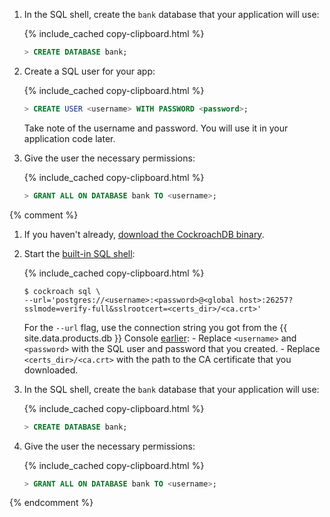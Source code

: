 <section class="filter-content" markdown="1" data-scope="local">

1. In the SQL shell, create the `bank` database that your application will use:

    {% include_cached copy-clipboard.html %}
    ~~~ sql
    > CREATE DATABASE bank;
    ~~~

1. Create a SQL user for your app:

    {% include_cached copy-clipboard.html %}
    ~~~ sql
    > CREATE USER <username> WITH PASSWORD <password>;
    ~~~

    Take note of the username and password. You will use it in your application code later.

1. Give the user the necessary permissions:

    {% include_cached copy-clipboard.html %}
    ~~~ sql
    > GRANT ALL ON DATABASE bank TO <username>;
    ~~~

</section>

{% comment %}
<section class="filter-content" markdown="1" data-scope="cockroachcloud">

1. If you haven't already, [download the CockroachDB binary](install-cockroachdb.html).
1. Start the [built-in SQL shell](cockroach-sql.html):

    {% include_cached copy-clipboard.html %}
    ~~~ shell
    $ cockroach sql \
    --url='postgres://<username>:<password>@<global host>:26257?sslmode=verify-full&sslrootcert=<certs_dir>/<ca.crt>'
    ~~~

    For the `--url` flag, use the connection string you got from the {{ site.data.products.db }} Console [earlier](#get-the-connection-string):
       - Replace `<username>` and `<password>` with the SQL user and password that you created.
       - Replace `<certs_dir>/<ca.crt>` with the path to the CA certificate that you downloaded.

1. In the SQL shell, create the `bank` database that your application will use:

    {% include_cached copy-clipboard.html %}
    ~~~ sql
    > CREATE DATABASE bank;
    ~~~

1. Give the user the necessary permissions:

    {% include_cached copy-clipboard.html %}
    ~~~ sql
    > GRANT ALL ON DATABASE bank TO <username>;
    ~~~

</section>
{% endcomment %}
